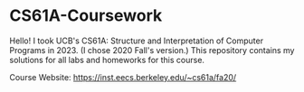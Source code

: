 # CS61A-Coursework
Hello! I took UCB's CS61A: Structure and Interpretation of Computer Programs in 2023. (I chose 2020 Fall's version.)
This repository contains my solutions for all labs and homeworks for this course.

Course Website: https://inst.eecs.berkeley.edu/~cs61a/fa20/
